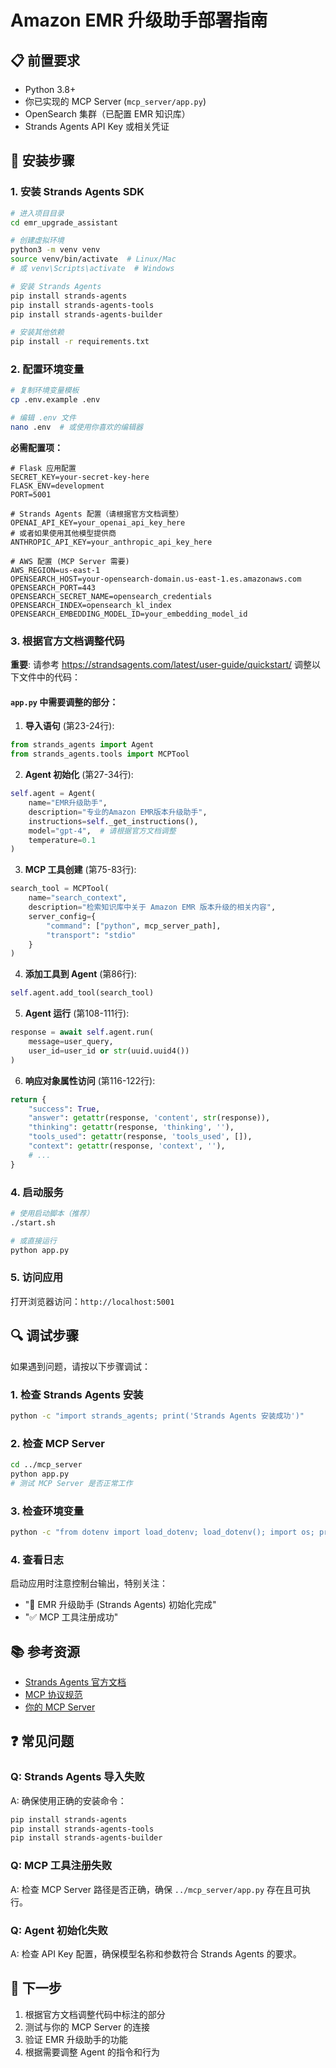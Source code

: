 # Amazon EMR 升级助手部署指南

## 📋 前置要求

- Python 3.8+
- 你已实现的 MCP Server (`mcp_server/app.py`)
- OpenSearch 集群（已配置 EMR 知识库）
- Strands Agents API Key 或相关凭证

## 🔧 安装步骤

### 1. 安装 Strands Agents SDK

```bash
# 进入项目目录
cd emr_upgrade_assistant

# 创建虚拟环境
python3 -m venv venv
source venv/bin/activate  # Linux/Mac
# 或 venv\Scripts\activate  # Windows

# 安装 Strands Agents
pip install strands-agents
pip install strands-agents-tools
pip install strands-agents-builder

# 安装其他依赖
pip install -r requirements.txt
```

### 2. 配置环境变量

```bash
# 复制环境变量模板
cp .env.example .env

# 编辑 .env 文件
nano .env  # 或使用你喜欢的编辑器
```

**必需配置项：**

```env
# Flask 应用配置
SECRET_KEY=your-secret-key-here
FLASK_ENV=development
PORT=5001

# Strands Agents 配置（请根据官方文档调整）
OPENAI_API_KEY=your_openai_api_key_here
# 或者如果使用其他模型提供商
ANTHROPIC_API_KEY=your_anthropic_api_key_here

# AWS 配置 (MCP Server 需要)
AWS_REGION=us-east-1
OPENSEARCH_HOST=your-opensearch-domain.us-east-1.es.amazonaws.com
OPENSEARCH_PORT=443
OPENSEARCH_SECRET_NAME=opensearch_credentials
OPENSEARCH_INDEX=opensearch_kl_index
OPENSEARCH_EMBEDDING_MODEL_ID=your_embedding_model_id
```

### 3. 根据官方文档调整代码

**重要**: 请参考 https://strandsagents.com/latest/user-guide/quickstart/ 调整以下文件中的代码：

#### `app.py` 中需要调整的部分：

1. **导入语句** (第23-24行):
```python
from strands_agents import Agent
from strands_agents.tools import MCPTool
```

2. **Agent 初始化** (第27-34行):
```python
self.agent = Agent(
    name="EMR升级助手",
    description="专业的Amazon EMR版本升级助手",
    instructions=self._get_instructions(),
    model="gpt-4",  # 请根据官方文档调整
    temperature=0.1
)
```

3. **MCP 工具创建** (第75-83行):
```python
search_tool = MCPTool(
    name="search_context",
    description="检索知识库中关于 Amazon EMR 版本升级的相关内容",
    server_config={
        "command": ["python", mcp_server_path],
        "transport": "stdio"
    }
)
```

4. **添加工具到 Agent** (第86行):
```python
self.agent.add_tool(search_tool)
```

5. **Agent 运行** (第108-111行):
```python
response = await self.agent.run(
    message=user_query,
    user_id=user_id or str(uuid.uuid4())
)
```

6. **响应对象属性访问** (第116-122行):
```python
return {
    "success": True,
    "answer": getattr(response, 'content', str(response)),
    "thinking": getattr(response, 'thinking', ''),
    "tools_used": getattr(response, 'tools_used', []),
    "context": getattr(response, 'context', ''),
    # ...
}
```

### 4. 启动服务

```bash
# 使用启动脚本（推荐）
./start.sh

# 或直接运行
python app.py
```

### 5. 访问应用

打开浏览器访问：`http://localhost:5001`

## 🔍 调试步骤

如果遇到问题，请按以下步骤调试：

### 1. 检查 Strands Agents 安装
```bash
python -c "import strands_agents; print('Strands Agents 安装成功')"
```

### 2. 检查 MCP Server
```bash
cd ../mcp_server
python app.py
# 测试 MCP Server 是否正常工作
```

### 3. 检查环境变量
```bash
python -c "from dotenv import load_dotenv; load_dotenv(); import os; print('API Keys:', bool(os.getenv('OPENAI_API_KEY') or os.getenv('ANTHROPIC_API_KEY')))"
```

### 4. 查看日志
启动应用时注意控制台输出，特别关注：
- "🚀 EMR 升级助手 (Strands Agents) 初始化完成"
- "✅ MCP 工具注册成功"

## 📚 参考资源

- [Strands Agents 官方文档](https://strandsagents.com/latest/user-guide/quickstart/)
- [MCP 协议规范](https://modelcontextprotocol.io/)
- [你的 MCP Server](../mcp_server/app.py)

## ❓ 常见问题

### Q: Strands Agents 导入失败
A: 确保使用正确的安装命令：
```bash
pip install strands-agents
pip install strands-agents-tools
pip install strands-agents-builder
```

### Q: MCP 工具注册失败
A: 检查 MCP Server 路径是否正确，确保 `../mcp_server/app.py` 存在且可执行。

### Q: Agent 初始化失败
A: 检查 API Key 配置，确保模型名称和参数符合 Strands Agents 的要求。

## 🔄 下一步

1. 根据官方文档调整代码中标注的部分
2. 测试与你的 MCP Server 的连接
3. 验证 EMR 升级助手的功能
4. 根据需要调整 Agent 的指令和行为